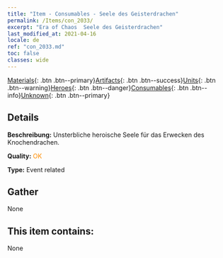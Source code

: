 ```yaml
---
title: "Item - Consumables - Seele des Geisterdrachen"
permalink: /Items/con_2033/
excerpt: "Era of Chaos  Seele des Geisterdrachen"
last_modified_at: 2021-04-16
locale: de
ref: "con_2033.md"
toc: false
classes: wide
---
```

 [Materials](/de/Items/){: .btn .btn--primary}[Artifacts](/de/Items/Artifacts/){: .btn .btn--success}[Units](/de/Items/Units/){: .btn .btn--warning}[Heroes](/de/Items/Heroes/){: .btn .btn--danger}[Consumables](/de/Items/Consumables/){: .btn .btn--info}[Unknown](/de/Items/Unknown/){: .btn .btn--primary}

## Details
 **Beschreibung:** Unsterbliche heroische Seele für das Erwecken des Knochendrachen.

 **Quality:** <span style="color: #FF8C00">OK</span>

 **Type:** Event related

## Gather

  None

## This item contains:

  None

